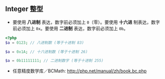 ## Integer 整型
* 要使用 __八进制__ 表达，数字前必须加上 `0`（零）。要使用 __十六进__ 制表达，数字前必须加上 `0x`。要使用 __二进制__ 表达，数字前必须加上 `0b`。
```php
<?php
$a = 0123; // 八进制数 (等于十进制 83)

$a = 0x1A; // 十六进制数 (等于十进制 26)

$a = 0b11111111; // 二进制数字 (等于十进制 255)
```

* 任意精度数学库／BCMath: http://php.net/manual/zh/book.bc.php
